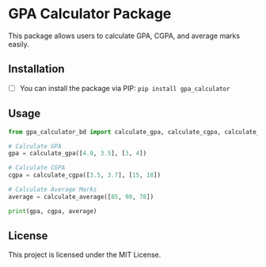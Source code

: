 # GPA Calculator Package

This package allows users to calculate GPA, CGPA, and average marks easily.

## Installation

* [ ] You can install the package via PIP: ``pip install gpa_calculator``

## Usage

```python
from gpa_calculator_bd import calculate_gpa, calculate_cgpa, calculate_average

# Calculate GPA
gpa = calculate_gpa([4.0, 3.5], [3, 4])

# Calculate CGPA
cgpa = calculate_cgpa([3.5, 3.7], [15, 18])

# Calculate Average Marks
average = calculate_average([85, 90, 78])

print(gpa, cgpa, average)
```

## License

This project is licensed under the MIT License.
